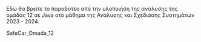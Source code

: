 Εδώ θα βρείτε το παραδοτέο από την υλοποιήση της ανάλυσης της ομάδας 12 σε Java στο μάθημα της Ανάλυσης και Σχεδιάσης Συστημάτων 2023 - 2024.

SafeCar_Omada_12

